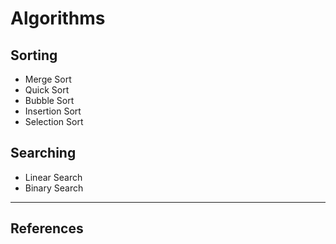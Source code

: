 # Algorithms

## Sorting
- Merge Sort
- Quick Sort
- Bubble Sort
- Insertion Sort
- Selection Sort

## Searching
- Linear Search
- Binary Search


-----
## References
